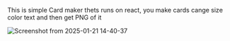 This is simple Card maker thets runs on react, you make cards cange size color text and then get PNG of it

![Screenshot from 2025-01-21 14-40-37](https://github.com/user-attachments/assets/3b759f8d-db53-4892-84ce-a5f8bc08b7de)
